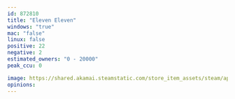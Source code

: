 ```yaml
---
id: 872810
title: "Eleven Eleven"
windows: "true"
mac: "false"
linux: false
positive: 22
negative: 2
estimated_owners: "0 - 20000"
peak_ccu: 0

image: https://shared.akamai.steamstatic.com/store_item_assets/steam/apps/872810/header.jpg?t=1573851902
opinions:
---
```

